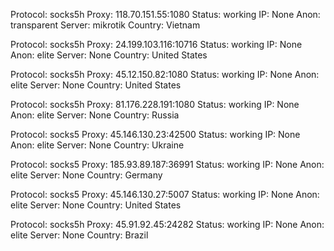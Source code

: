 Protocol: socks5h
Proxy: 118.70.151.55:1080
Status: working
IP: None
Anon: transparent
Server: mikrotik
Country: Vietnam

Protocol: socks5h
Proxy: 24.199.103.116:10716
Status: working
IP: None
Anon: elite
Server: None
Country: United States

Protocol: socks5h
Proxy: 45.12.150.82:1080
Status: working
IP: None
Anon: elite
Server: None
Country: United States

Protocol: socks5h
Proxy: 81.176.228.191:1080
Status: working
IP: None
Anon: elite
Server: None
Country: Russia

Protocol: socks5
Proxy: 45.146.130.23:42500
Status: working
IP: None
Anon: elite
Server: None
Country: Ukraine

Protocol: socks5
Proxy: 185.93.89.187:36991
Status: working
IP: None
Anon: elite
Server: None
Country: Germany

Protocol: socks5
Proxy: 45.146.130.27:5007
Status: working
IP: None
Anon: elite
Server: None
Country: United States

Protocol: socks5h
Proxy: 45.91.92.45:24282
Status: working
IP: None
Anon: elite
Server: None
Country: Brazil

